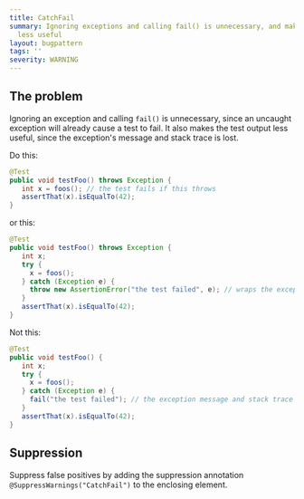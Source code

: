 ```yaml
---
title: CatchFail
summary: Ignoring exceptions and calling fail() is unnecessary, and makes test output
  less useful
layout: bugpattern
tags: ''
severity: WARNING
---
```


<!--
*** AUTO-GENERATED, DO NOT MODIFY ***
To make changes, edit the @BugPattern annotation or the explanation in docs/bugpattern.
-->


## The problem
Ignoring an exception and calling `fail()` is unnecessary, since an uncaught
exception will already cause a test to fail. It also makes the test output less
useful, since the exception's message and stack trace is lost.

Do this:

```java
@Test
public void testFoo() throws Exception {
   int x = foos(); // the test fails if this throws
   assertThat(x).isEqualTo(42);
}
```

or this:

```java
@Test
public void testFoo() throws Exception {
   int x;
   try {
     x = foos();
   } catch (Exception e) {
     throw new AssertionError("the test failed", e); // wraps the exception with additional context
   }
   assertThat(x).isEqualTo(42);
}
```

Not this:

```java
@Test
public void testFoo() {
   int x;
   try {
     x = foos();
   } catch (Exception e) {
     fail("the test failed"); // the exception message and stack trace is lost
   }
   assertThat(x).isEqualTo(42);
}
```

## Suppression
Suppress false positives by adding the suppression annotation `@SuppressWarnings("CatchFail")` to the enclosing element.
